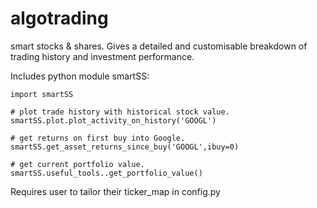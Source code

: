 # algotrading

smart stocks & shares. Gives a detailed and customisable breakdown of trading history and investment performance.

Includes python module smartSS:

    import smartSS

    # plot trade history with historical stock value.
    smartSS.plot.plot_activity_on_history('GOOGL')

    # get returns on first buy into Google.
    smartSS.get_asset_returns_since_buy('GOOGL',ibuy=0)

    # get current portfolio value.
    smartSS.useful_tools..get_portfolio_value()
    
Requires user to tailor their ticker_map in config.py
